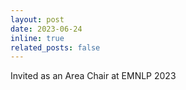 ```yaml
---
layout: post
date: 2023-06-24
inline: true
related_posts: false
---
```


Invited as an Area Chair at EMNLP 2023
